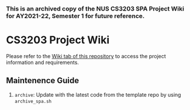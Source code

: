 ### This is an archived copy of the NUS CS3203 SPA Project Wiki for AY2021-22, Semester 1 for future reference.

# CS3203 Project Wiki

Please refer to the [Wiki tab of this repository](../../wiki) to access the project information and requirements.

## Maintenence Guide

1. `archive`: Update with the latest code from the template repo by using `archive_spa.sh`
